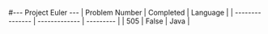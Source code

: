 #--- Project Euler ---
| Problem Number  | Completed     | Language  |
| --------------- | ------------- | --------- |
| 505             | False         | Java      |

